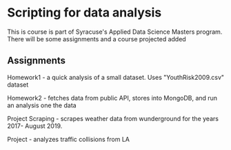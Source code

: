 <h1> Scripting for data analysis </h1>

<p1>This is course is part of Syracuse's Applied Data Science Masters program.</p1>
<p1>There will be some assignments and a course projected added</p1>



<h2> Assignments</h2>

<p2> Homework1 - a quick analysis of a small dataset. Uses "YouthRisk2009.csv" dataset </p2>

<p2> Homework2 - fetches data from public API, stores into MongoDB, and run an analysis one the data </p2>

<p2> Project Scraping - scrapes weather data from wunderground for the years 2017- August 2019. </p2>

<p2> Project - analyzes traffic collisions from LA </p2>
